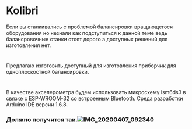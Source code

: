 # Kolibri

Если вы сталкивались с проблемой балансировки вращающегося оборудования но незнали как подступиться к данной теме ведь балансровочные станки стоят дорого а доступных решений для изготовления нет.
#
Предлагаю изготовить доступный для изготовления приборчик для одноплоскостной балансировки.
#
В качестве акселерометра будем использовать микросхему lsm6ds3 в связке с ESP-WROOM-32 со встроенным Bluetooth.
Среда разработки Arduino IDE версии 1.6.8.  


### Должно получится так.![IMG_20200407_092340](https://user-images.githubusercontent.com/17107666/141048777-8de15188-0eae-4531-be0d-5c5adf336dad.jpg)



